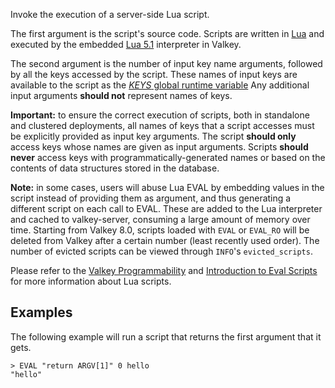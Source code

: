 Invoke the execution of a server-side Lua script.

The first argument is the script's source code.
Scripts are written in [Lua](https://lua.org) and executed by the embedded [Lua 5.1](../topics/lua-api.md) interpreter in Valkey.

The second argument is the number of input key name arguments, followed by all the keys accessed by the script.
These names of input keys are available to the script as the [_KEYS_ global runtime variable](../topics/lua-api.md#the-keys-global-variable)
Any additional input arguments **should not** represent names of keys.

**Important:**
to ensure the correct execution of scripts, both in standalone and clustered deployments, all names of keys that a script accesses must be explicitly provided as input key arguments.
The script **should only** access keys whose names are given as input arguments.
Scripts **should never** access keys with programmatically-generated names or based on the contents of data structures stored in the database.

**Note:**
in some cases, users will abuse Lua EVAL by embedding values in the script instead of providing them as argument, and thus generating a different script on each call to EVAL.
These are added to the Lua interpreter and cached to valkey-server, consuming a large amount of memory over time.
Starting from Valkey 8.0, scripts loaded with `EVAL` or `EVAL_RO` will be deleted from Valkey after a certain number (least recently used order).
The number of evicted scripts can be viewed through `INFO`'s `evicted_scripts`.

Please refer to the [Valkey Programmability](../topics/programmability.md) and [Introduction to Eval Scripts](../topics/eval-intro.md) for more information about Lua scripts.

## Examples

The following example will run a script that returns the first argument that it gets.

```
> EVAL "return ARGV[1]" 0 hello
"hello"
```

